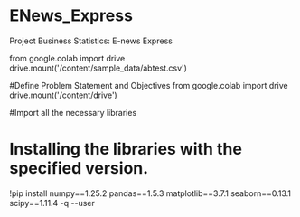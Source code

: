 # ENews_Express
Project Business Statistics: E-news Express

from google.colab import drive
drive.mount('/content/sample_data/abtest.csv')

#Define Problem Statement and Objectives
from google.colab import drive
drive.mount('/content/drive')

#Import all the necessary libraries
# Installing the libraries with the specified version.
!pip install numpy==1.25.2 pandas==1.5.3 matplotlib==3.7.1 seaborn==0.13.1 scipy==1.11.4 -q --user
